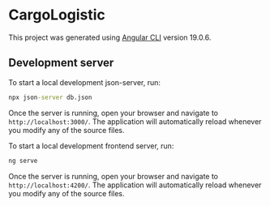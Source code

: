 # CargoLogistic

This project was generated using [Angular CLI](https://github.com/angular/angular-cli) version 19.0.6.

## Development server

To start a local development json-server, run:

```cmd 
npx json-server db.json
```
Once the server is running, open your browser and navigate to `http://localhost:3000/`. The application will automatically reload whenever you modify any of the source files.


To start a local development frontend server, run:
```bash
ng serve
```

Once the server is running, open your browser and navigate to `http://localhost:4200/`. The application will automatically reload whenever you modify any of the source files.
